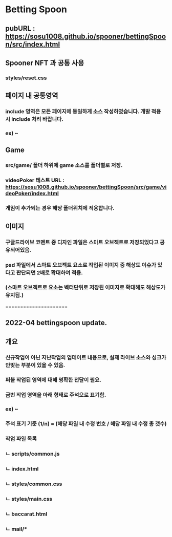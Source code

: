 # Betting Spoon
## pubURL : https://sosu1008.github.io/spooner/bettingSpoon/src/index.html

## Spooner NFT 과 공통 사용
### styles/reset.css

## 페이지 내 공통영역
### include 영역은 모든 페이지에 동일하게 소스 작성하였습니다. 개발 적용 시 include 처리 바랍니다.
### ex) <!-- header (include) --> ~ <!-- // header (include) -->

## Game
### src/game/ 폴더 하위에 game 소스를 폴더별로 저장.
### videoPoker 테스트 URL : https://sosu1008.github.io/spooner/bettingSpoon/src/game/videoPoker/index.html
### 게임이 추가되는 경우 해당 폴더위치에 적용합니다.

## 이미지
### 구글드라이브 코멘트 중 디자인 파일은 스마트 오브젝트로 저장되었다고 공유되어있음.
### psd 파일에서 스마트 오브젝트 요소로 작업된 이미지 중 해상도 이슈가 있다고 판단되면 2배로 확대하여 적용. 
### (스마트 오브젝트로 요소는 벡터단위로 저장된 이미지로 확대해도 해상도가 유지됨.)

=====================

## 2022-04 bettingspoon update. 

## 개요
### 신규작업이 아닌 지난작업의 업데이트 내용으로, 실제 라이브 소스와 싱크가 안맞는 부분이 있을 수 있음. 
### 퍼블 작업된 영역에 대해 명확한 전달이 필요.
### 금번 작업 영역을 아래 형태로 주석으로 표기함.
### ex) <!-- 2022-04 (1/n) --> ~ <!-- // 2022-04 (1/n) -->
### 주석 표기 기준 (1/n) = (해당 파일 내 수정 번호 / 해당 파일 내 수정 총 갯수)

### 작업 파일 목록
### ㄴ scripts/common.js
### ㄴ index.html
### ㄴ styles/common.css
### ㄴ styles/main.css
### ㄴ baccarat.html
### ㄴ mail/*
